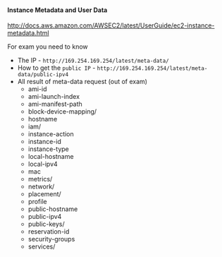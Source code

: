 #### Instance Metadata and User Data

http://docs.aws.amazon.com/AWSEC2/latest/UserGuide/ec2-instance-metadata.html

For exam you need to know 
- The IP - `http://169.254.169.254/latest/meta-data/`
- How to get the `public IP` - `http://169.254.169.254/latest/meta-data/public-ipv4`
- All result of meta-data request (out of exam)
     - ami-id
     - ami-launch-index
     - ami-manifest-path
     - block-device-mapping/
     - hostname
     - iam/
     - instance-action
     - instance-id
     - instance-type
     - local-hostname
     - local-ipv4
     - mac
     - metrics/
     - network/
     - placement/
     - profile
     - public-hostname
     - public-ipv4
     - public-keys/
     - reservation-id
     - security-groups
     - services/
